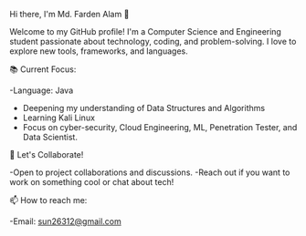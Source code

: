Hi there, I'm Md. Farden Alam 👋

Welcome to my GitHub profile! I'm a Computer Science and Engineering student passionate about technology, coding, and problem-solving. 
I love to explore new tools, frameworks, and languages.

📚 Current Focus:

-Language: Java
- Deepening my understanding of  Data Structures  and  Algorithms
- Learning Kali Linux
- Focus on cyber-security, Cloud Engineering, ML, Penetration Tester, and Data Scientist.


💬 Let's Collaborate!

-Open to project collaborations and discussions.
-Reach out if you want to work on something cool or chat about tech!

📫 How to reach me:

-Email: sun26312@gmail.com
